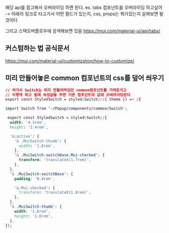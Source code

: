 해당 api를 참고해서 오버라이딩 하면 된다.
 ex. tabs 컴포넌트를 오버라이딩 하고싶어
 -> 아래의 링크로 타고가서 어떤 필드가 있는지, css, props는 뭐가있는지 살펴보면 될 것이다

 그리고 스택오버플로우에 검색해보면 있음
 https://mui.com/material-ui/api/tabs/

 ## 커스텀하는 법 공식문서
 https://mui.com/material-ui/customization/how-to-customize/


 ## 미리 만들어놓은 common 컴포넌트의 css를 덮어 씌우기

 ```css
 // 여기서 Switch는 미리 만들어져있던 common컴포넌트를 가져온거고
 // 이렇게 하고 밑에 속성값을 주면 기존 컴포넌트의 값에 오버라이딩된다
 export const StyledSwitch = styled(Switch)(({ theme }) => ({
 ```
```css
import Switch from '~/Popup/components/common/Switch';

 export const StyledSwitch = styled(Switch)({
  width: '4.2rem',
  height: '2.4rem',

  '&:active': {
    '& .MuiSwitch-thumb': {
      width: '1.8rem',
    },
    '& .MuiSwitch-switchBase.Mui-checked': {
      transform: 'translateX(1.7rem)',
    },
  },
  '& .MuiSwitch-switchBase': {
    padding: '0.4rem',

    '&.Mui-checked': {
      transform: 'translateX(1.8rem)',
    },
  },
  '& .MuiSwitch-thumb': {
    width: '1.6rem',
    height: '1.6rem',
  },
});
```